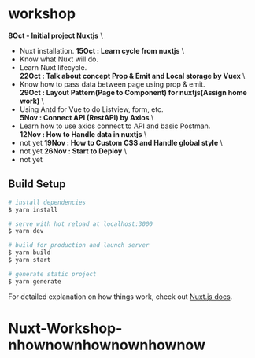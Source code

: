 # workshop

**8Oct - Initial project Nuxtjs** \
 - Nuxt installation.
**15Oct : Learn cycle from nuxtjs** \
 - Know what Nuxt will do.  
 - Learn Nuxt lifecycle.  
**22Oct : Talk about concept Prop & Emit and Local storage by Vuex** \
 - Know how to pass data between page using prop & emit.  
**29Oct : Layout Pattern(Page to Component) for nuxtjs(Assign home work)** \
 - Using Antd for Vue to do Listview, form, etc.  
**5Nov : Connect API (RestAPI) by Axios** \
 - Learn how to use axios connect to API and basic Postman. \
**12Nov : How to Handle data in nuxtjs** \
 - not yet
**19Nov : How to Custom CSS and Handle global style** \
 - not yet
**26Nov : Start to Deploy** \
 - not yet

## Build Setup

```bash
# install dependencies
$ yarn install

# serve with hot reload at localhost:3000
$ yarn dev

# build for production and launch server
$ yarn build
$ yarn start

# generate static project
$ yarn generate
```

For detailed explanation on how things work, check out [Nuxt.js docs](https://nuxtjs.org).

# Nuxt-Workshop-nhownownhownownhownow

